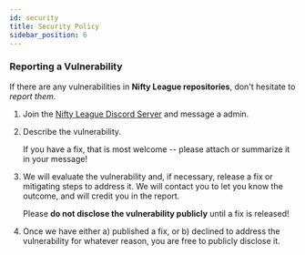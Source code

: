 ```yaml
---
id: security
title: Security Policy
sidebar_position: 6
---
```


### Reporting a Vulnerability

If there are any vulnerabilities in **Nifty League repositories**, don't hesitate to _report them_.

1. Join the [Nifty League Discord Server](https://discord.gg/niftyleague) and message a admin.
2. Describe the vulnerability.

   If you have a fix, that is most welcome -- please attach or summarize it in your message!

3. We will evaluate the vulnerability and, if necessary, release a fix or mitigating steps to address it. We will contact you to let you know the outcome, and will credit you in the report.

   Please **do not disclose the vulnerability publicly** until a fix is released!

4. Once we have either a) published a fix, or b) declined to address the vulnerability for whatever reason, you are free to publicly disclose it.
